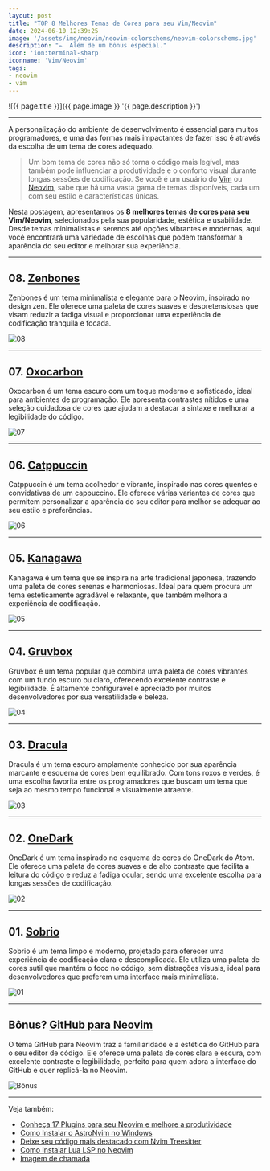 ```yaml
---
layout: post
title: "TOP 8 Melhores Temas de Cores para seu Vim/Neovim"
date: 2024-06-10 12:39:25
image: '/assets/img/neovim/neovim-colorschems/neovim-colorschems.jpg'
description: "✏️  Além de um bônus especial."
icon: 'ion:terminal-sharp'
iconname: 'Vim/Neovim'
tags:
- neovim
- vim
---
```


![{{ page.title }}]({{ page.image }} '{{ page.description }}')

---

A personalização do ambiente de desenvolvimento é essencial para muitos programadores, e uma das formas mais impactantes de fazer isso é através da escolha de um tema de cores adequado. 

> Um bom tema de cores não só torna o código mais legível, mas também pode influenciar a produtividade e o conforto visual durante longas sessões de codificação. Se você é um usuário do [Vim](https://terminalroot.com.br/vim) ou [Neovim](https://terminalroot.com.br/tags#neovim), sabe que há uma vasta gama de temas disponíveis, cada um com seu estilo e características únicas.

Nesta postagem, apresentamos os **8 melhores temas de cores para seu Vim/Neovim**, selecionados pela sua popularidade, estética e usabilidade. Desde temas minimalistas e serenos até opções vibrantes e modernas, aqui você encontrará uma variedade de escolhas que podem transformar a aparência do seu editor e melhorar sua experiência. 

---
## 08. [Zenbones](https://github.com/mcchrish/zenbones.nvim)
Zenbones é um tema minimalista e elegante para o Neovim, inspirado no design zen. Ele oferece uma paleta de cores suaves e despretensiosas que visam reduzir a fadiga visual e proporcionar uma experiência de codificação tranquila e focada.

![08](/assets/img/neovim/neovim-colorschems/08.png) 

---

## 07. [Oxocarbon](https://github.com/nyoom-engineering/oxocarbon.nvim)
Oxocarbon é um tema escuro com um toque moderno e sofisticado, ideal para ambientes de programação. Ele apresenta contrastes nítidos e uma seleção cuidadosa de cores que ajudam a destacar a sintaxe e melhorar a legibilidade do código.

![07](/assets/img/neovim/neovim-colorschems/07.png) 

---

## 06. [Catppuccin](https://github.com/catppuccin/nvim)
Catppuccin é um tema acolhedor e vibrante, inspirado nas cores quentes e convidativas de um cappuccino. Ele oferece várias variantes de cores que permitem personalizar a aparência do seu editor para melhor se adequar ao seu estilo e preferências.

![06](/assets/img/neovim/neovim-colorschems/06.png) 

---

## 05. [Kanagawa](https://github.com/rebelot/kanagawa.nvim)
Kanagawa é um tema que se inspira na arte tradicional japonesa, trazendo uma paleta de cores serenas e harmoniosas. Ideal para quem procura um tema esteticamente agradável e relaxante, que também melhora a experiência de codificação.

![05](/assets/img/neovim/neovim-colorschems/05.png) 

---

## 04. [Gruvbox](https://github.com/morhetz/gruvbox)
Gruvbox é um tema popular que combina uma paleta de cores vibrantes com um fundo escuro ou claro, oferecendo excelente contraste e legibilidade. É altamente configurável e apreciado por muitos desenvolvedores por sua versatilidade e beleza.

![04](/assets/img/neovim/neovim-colorschems/04.png) 

---

## 03. [Dracula](https://draculatheme.com/vim)
Dracula é um tema escuro amplamente conhecido por sua aparência marcante e esquema de cores bem equilibrado. Com tons roxos e verdes, é uma escolha favorita entre os programadores que buscam um tema que seja ao mesmo tempo funcional e visualmente atraente.

![03](/assets/img/neovim/neovim-colorschems/03.png) 

---

## 02. [OneDark](https://github.com/navarasu/onedark.nvim)
OneDark é um tema inspirado no esquema de cores do OneDark do Atom. Ele oferece uma paleta de cores suaves e de alto contraste que facilita a leitura do código e reduz a fadiga ocular, sendo uma excelente escolha para longas sessões de codificação.

![02](/assets/img/neovim/neovim-colorschems/02.png) 

---

## 01. [Sobrio](https://github.com/elvessousa/sobrio)
Sobrio é um tema limpo e moderno, projetado para oferecer uma experiência de codificação clara e descomplicada. Ele utiliza uma paleta de cores sutil que mantém o foco no código, sem distrações visuais, ideal para desenvolvedores que preferem uma interface mais minimalista.

![01](/assets/img/neovim/neovim-colorschems/01.png) 

---

## Bônus? [GitHub para Neovim](https://github.com/projekt0n/github-nvim-theme)
O tema GitHub para Neovim traz a familiaridade e a estética do GitHub para o seu editor de código. Ele oferece uma paleta de cores clara e escura, com excelente contraste e legibilidade, perfeito para quem adora a interface do GitHub e quer replicá-la no Neovim.

![Bônus](/assets/img/neovim/neovim-colorschems/bonus.png) 

---

Veja também:
+ [Conheça 17 Plugins para seu Neovim e melhore a produtividade](https://terminalroot.com.br/2024/06/conheca-17-plugins-para-seu-neovim-e-melhore-a-produtividade.html)
+ [Como Instalar o AstroNvim no Windows](https://terminalroot.com.br/2023/03/como-instalar-o-astronvim-no-windows.html)
+ [Deixe seu código mais destacado com Nvim Treesitter](https://terminalroot.com.br/2022/08/deixe-seu-codigo-mais-destacado-com-nvim-treesitter.html)
+ [Como Instalar Lua LSP no Neovim](https://terminalroot.com.br/2022/06/como-instalar-lua-lsp-no-neovim.html)
+ [Imagem de chamada](https://github.com/xero/dotfiles)


